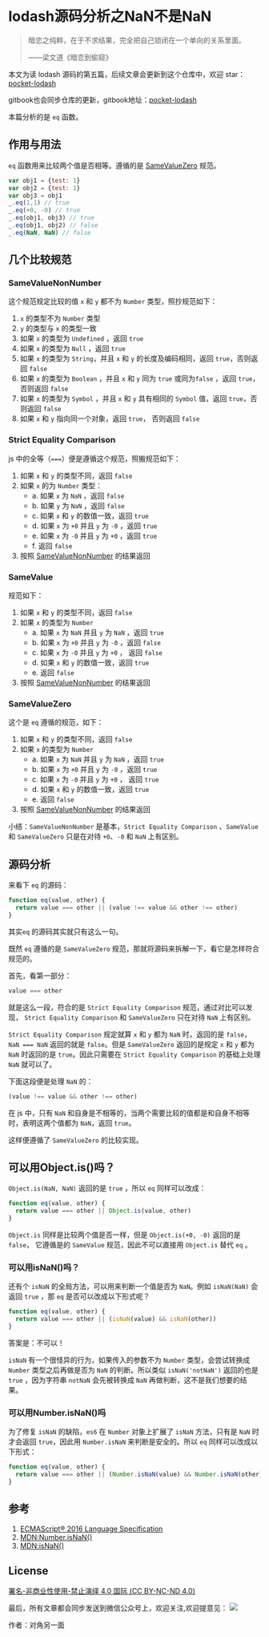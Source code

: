 # lodash源码分析之NaN不是NaN

> 暗恋之纯粹，在于不求结果，完全把自己锁闭在一个单向的关系里面。
>
> ——梁文道《暗恋到偷窥》

本文为读 lodash 源码的第五篇，后续文章会更新到这个仓库中，欢迎 star：[pocket-lodash](https://github.com/yeyuqiudeng/pocket-lodash)

gitbook也会同步仓库的更新，gitbook地址：[pocket-lodash](https://www.gitbook.com/book/yeyuqiudeng/pocket-lodash/details)

本篇分析的是 `eq` 函数。

## 作用与用法

`eq` 函数用来比较两个值是否相等。遵循的是  [SameValueZero](http://ecma-international.org/ecma-262/6.0/#sec-samevaluezero) 规范。

```javascript
var obj1 = {test: 1}
var obj2 = {test: 1}
var obj3 = obj1
_.eq(1,1) // true
_.eq(+0, -0) // true
_.eq(obj1, obj3) // true
_.eq(obj1, obj2) // false
_.eq(NaN, NaN) // false
```

## 几个比较规范

### SameValueNonNumber

这个规范规定比较的值 `x` 和 `y` 都不为 `Number` 类型，照抄规范如下：

1. `x` 的类型不为 `Number` 类型
2. `y` 的类型与 `x` 的类型一致
3. 如果 `x` 的类型为 `Undefined` ，返回 `true`
4. 如果 `x` 的类型为 `Null` ，返回 `true`
5. 如果 `x` 的类型为 `String`，并且 `x` 和 `y` 的长度及编码相同，返回 `true`，否则返回 `false`
6. 如果 `x` 的类型为 `Boolean` ，并且 `x` 和 `y` 同为 `true` 或同为`false` ，返回 `true`，否则返回 `false`
7. 如果 `x` 的类型为 `Symbol` ，并且 `x` 和 `y` 具有相同的 `Symbol` 值，返回 `true`，否则返回 `false`
8. 如果 `x` 和 `y` 指向同一个对象，返回 `true`， 否则返回 `false` 

### Strict Equality Comparison

js 中的全等（`===`）便是遵循这个规范，照搬规范如下：

1. 如果 `x` 和 `y` 的类型不同，返回 `false`
2. 如果 `x` 的为 `Number` 类型：
   * a. 如果 `x` 为 `NaN` ，返回 `false`
   * b. 如果 `y` 为 `NaN` ，返回 `false`
   * c. 如果 `x` 和 `y` 的数值一致，返回 `true`
   * d. 如果 `x` 为 `+0` 并且 `y` 为 `-0` ，返回 `true`
   * e. 如果 `x` 为 `-0` 并且 `y` 为 `+0` ，返回 `true`
   * f. 返回 `false`
3. 按照 [SameValueNonNumber](http://ecma-international.org/ecma-262/7.0/#sec-samevaluenonnumber) 的结果返回


### SameValue

规范如下：

1. 如果 `x` 和 `y` 的类型不同，返回 `false`
2. 如果 `x` 的类型为 `Number`
   * a. 如果 `x`  为 `NaN` 并且 `y` 为 `NaN` ，返回 `true`
   * b. 如果 `x` 为 `+0` 并且 `y` 为 `-0` ，返回 `false`
   * c. 如果 `x` 为 `-0` 并且 `y` 为 `+0` ， 返回 `false`
   * d. 如果 `x` 和 `y` 的数值一致，返回 `true`
   * e. 返回 `false`
3. 按照 [SameValueNonNumber](http://ecma-international.org/ecma-262/7.0/#sec-samevaluenonnumber) 的结果返回

### SameValueZero

这个是 `eq` 遵循的规范，如下：

1. 如果 `x` 和 `y` 的类型不同，返回 `false`
2. 如果 `x` 的类型为 `Number`
   * a. 如果 `x`  为 `NaN` 并且 `y` 为 `NaN` ，返回 `true`
   * b. 如果 `x` 为 `+0` 并且 `y` 为 `-0` ，返回 `true`
   * c. 如果 `x` 为 `-0` 并且 `y` 为 `+0` ， 返回 `true`
   * d. 如果 `x` 和 `y` 的数值一致，返回 `true`
   * e. 返回 `false`
3. 按照 [SameValueNonNumber](http://ecma-international.org/ecma-262/7.0/#sec-samevaluenonnumber) 的结果返回

小结：`SameValueNonNumber` 是基本，`Strict Equality Comparison` 、`SameValue` 和 `SameValueZero` 只是在对待 `+0`、`-0` 和 `NaN` 上有区别。

## 源码分析

来看下 `eq` 的源码：

```javascript
function eq(value, other) {
  return value === other || (value !== value && other !== other)
}
```

其实`eq` 的源码其实就只有这么一句。

既然 `eq` 遵循的是 `SameValueZero` 规范，那就将源码来拆解一下，看它是怎样符合规范的。

首先，看第一部分：

```javascript
value === other
```

就是这么一段，符合的是 `Strict Equality Comparison` 规范，通过对比可以发现， `Strict Equality Comparison` 和 `SameValueZero` 只在对待 `NaN` 上有区别。

`Strict Equality Comparison` 规定就算 `x` 和 `y` 都为 `NaN` 时，返回的是 `false`， `NaN === NaN` 返回的就是 `false`。但是 `SameValueZero` 返回的是规定 `x` 和 `y` 都为 `NaN` 时返回的是 `true`。因此只需要在 `Strict Equality Comparison` 的基础上处理 `NaN` 就可以了。

下面这段便是处理 `NaN` 的：

```javascript
(value !== value && other !== other)
```

在 js 中，只有 `NaN` 和自身是不相等的，当两个需要比较的值都是和自身不相等时，表明这两个值都为 `NaN`，返回 `true`。

这样便遵循了 `SameValueZero` 的比较实现。

## 可以用Object.is()吗？

`Object.is(NaN, NaN)` 返回的是 `true` ，所以 `eq` 同样可以改成：

```javascript
function eq(value, other) {
  return value === other || Object.is(value, other)
}
```

`Object.is` 同样是比较两个值是否一样，但是 `Object.is(+0, -0)` 返回的是 `false`， 它遵循是的 `SameValue` 规范，因此不可以直接用 `Object.is` 替代 `eq` 。

### 可以用isNaN()吗？

还有个 `isNaN` 的全局方法，可以用来判断一个值是否为 `NaN`。例如 `isNaN(NaN)` 会返回 `true` ，那 `eq` 是否可以改成以下形式呢？

```javascript
function eq(value, other) {
  return value === other || (isNaN(value) && isNaN(other))
}
```

答案是：不可以！

`isNaN` 有一个很怪异的行为，如果传入的参数不为 `Number` 类型，会尝试转换成 `Number` 类型之后再做是否为 `NaN` 的判断。所以类似 `isNaN('notNaN')` 返回的也是 `true` ，因为字符串 `notNaN` 会先被转换成 `NaN` 再做判断，这不是我们想要的结果。

### 可以用Number.isNaN()吗

为了修复 `isNaN` 的缺陷，`es6` 在 `Number` 对象上扩展了 `isNaN` 方法，只有是 `NaN` 时才会返回 `true`，因此用 `Number.isNaN` 来判断是安全的。所以 `eq` 同样可以改成以下形式：

```javascript
function eq(value, other) {
  return value === other || (Number.isNaN(value) && Number.isNaN(other))
}
```

## 参考

1. [ECMAScript® 2016 Language Specification](http://ecma-international.org/ecma-262/7.0/#sec-samevaluenonnumber)
2. [MDN:Number.isNaN()](https://developer.mozilla.org/zh-CN/docs/Web/JavaScript/Reference/Global_Objects/Number/isNaN)
3. [MDN:isNaN()](https://developer.mozilla.org/zh-CN/docs/Web/JavaScript/Reference/Global_Objects/isNaN)

## License

[署名-非商业性使用-禁止演绎 4.0 国际 (CC BY-NC-ND 4.0)](http://creativecommons.org/licenses/by-nc-nd/4.0/)

最后，所有文章都会同步发送到微信公众号上，欢迎关注,欢迎提意见：  ![](https://raw.githubusercontent.com/yeyuqiudeng/resource/master/images/qrcode_front-end-article.jpg) 

作者：对角另一面

